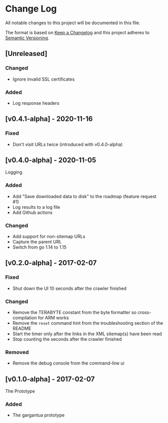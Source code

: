 # Change Log
All notable changes to this project will be documented in this file.

The format is based on [Keep a Changelog](http://keepachangelog.com/)
and this project adheres to [Semantic Versioning](http://semver.org/).

## [Unreleased]

### Changed
- Ignore invalid SSL certificates

### Added
- Log response headers

## [v0.4.1-alpha] - 2020-11-16

### Fixed
- Don't visit URLs twice (introduced with v0.4.0-alpha)

## [v0.4.0-alpha] - 2020-11-05

Logging

### Added
- Add "Save downloaded data to disk" to the roadmap (feature request #1)
- Log results to a log file
- Add Github actions

### Changed
- Add support for non-sitemap URLs
- Capture the parent URL
- Switch from go 1.14 to 1.15

## [v0.2.0-alpha] - 2017-02-07

### Fixed
- Shut down the UI 10 seconds after the crawler finished

### Changed
- Remove the TERABYTE constant from the byte formatter so cross-compilation for ARM works
- Remove the `reset` command hint from the troubleshooting section of the README
- Start the timer only after the links in the XML sitemap(s) have been read
- Stop counting the seconds after the crawler finished

### Removed
- Remove the debug console from the command-line ui

## [v0.1.0-alpha] - 2017-02-07

The Prototype

### Added
- The gargantua prototype
